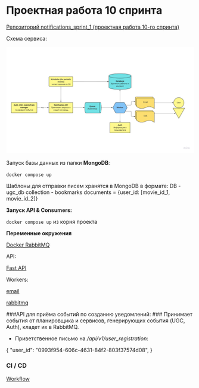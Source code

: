 # Проектная работа 10 спринта

[Репозиторий notifications_sprint_1 (проектная работа 10-го спринта)](https://github.com/NataliaLaktyushkina/notifications_sprint_1)

Схема сервиса:

![scheme](/scheme/Notification_service.jpeg)


Запуск базы данных из папки **MongoDB**:

`docker compose up`

Шаблоны для отправки писем хранятся в MongoDB в формате:
DB - ugc_db
collection - bookmarks
documents = {user_id: [movie_id_1, movie_id_2]}

**Запуск API & Consumers:**

`docker compose up` из корня проекта

**Переменные окружения**

[Docker RabbitMQ](/.env.example)

API:

[Fast API](/fast_api/src/core/.env.example)

Workers:

[email](/workers/src/settings/email/.env.example)

[rabbitmq](/workers/src/settings/rabbitmq/.env.example)

###API для приёма событий по созданию уведомлений: ###
Принимает события от планировщика и сервисов, генерирующих события (UGC, Auth), кладет их в RabbitMQ.

- Приветственное письмо на */api/v1/user_registration*:

{
   "user_id": "0993f954-606c-4631-84f2-803f37574d08",
}

### CI / CD ###
[Workflow](.github/workflows/python.yml)
